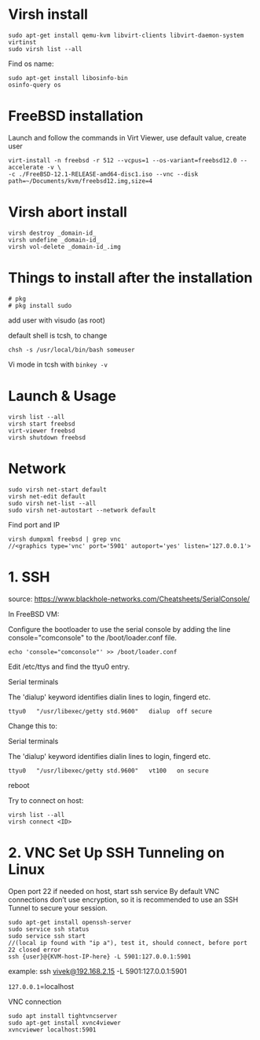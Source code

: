 # Virsh install
```
sudo apt-get install qemu-kvm libvirt-clients libvirt-daemon-system virtinst
sudo virsh list --all
```

Find os name:
```
sudo apt-get install libosinfo-bin
osinfo-query os
```

# FreeBSD installation
Launch and follow the commands in Virt Viewer, use default value, create user
```
virt-install -n freebsd -r 512 --vcpus=1 --os-variant=freebsd12.0 --accelerate -v \
-c ./FreeBSD-12.1-RELEASE-amd64-disc1.iso --vnc --disk path=~/Documents/kvm/freebsd12.img,size=4
```

# Virsh abort install
```
virsh destroy _domain-id_
virsh undefine _domain-id_
virsh vol-delete _domain-id_.img
```

# Things to install after the installation
```
# pkg  
# pkg install sudo
```
add user with visudo (as root)

default shell is tcsh, to change
```
chsh -s /usr/local/bin/bash someuser
```
Vi mode in tcsh with `binkey -v`

# Launch & Usage
```
virsh list --all
virsh start freebsd
virt-viewer freebsd
virsh shutdown freebsd
```
# Network
```
sudo virsh net-start default 
virsh net-edit default
sudo virsh net-list --all
sudo virsh net-autostart --network default
```
Find port and IP
```
virsh dumpxml freebsd | grep vnc
//<graphics type='vnc' port='5901' autoport='yes' listen='127.0.0.1'>
```
# 1. SSH
source: https://www.blackhole-networks.com/Cheatsheets/SerialConsole/

In FreeBSD VM:

Configure the bootloader to use the serial console by adding the line console="comconsole" to the /boot/loader.conf file.
```
echo 'console="comconsole"' >> /boot/loader.conf
```
Edit /etc/ttys and find the ttyu0 entry.

Serial terminals

The 'dialup' keyword identifies dialin lines to login, fingerd etc.
```
ttyu0	"/usr/libexec/getty std.9600"	dialup	off secure
```
Change this to:

Serial terminals

The 'dialup' keyword identifies dialin lines to login, fingerd etc.
```
ttyu0	"/usr/libexec/getty std.9600"	vt100	on secure
```
reboot

Try to connect on host:
```
virsh list --all
virsh connect <ID>
```

# 2. VNC Set Up SSH Tunneling on Linux
Open port 22 if needed on host, start ssh service
By default VNC connections don’t use encryption, so it is recommended to use an SSH Tunnel to secure your session.
```
sudo apt-get install openssh-server
sudo service ssh status    
sudo service ssh start
//(local ip found with "ip a"), test it, should connect, before port 22 closed error
ssh {user}@{KVM-host-IP-here} -L 5901:127.0.0.1:5901
```
example: ssh vivek@192.168.2.15 -L 5901:127.0.0.1:5901

`127.0.0.1`=localhost
        

VNC connection
```
sudo apt install tightvncserver
sudo apt-get install xvnc4viewer
xvncviewer localhost:5901
```
